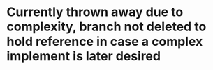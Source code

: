 # Currently thrown away due to complexity, branch not deleted to hold reference in case a complex implement is later desired 

